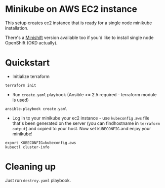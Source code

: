 # Minikube on AWS EC2 instance

This setup creates ec2 instance that is ready for a single node minikube
installation.

There's a [Minishift](https://github.com/cloudowski/minishift-aws) version
available too if you'd like to install single node OpenShift (OKD actually).

# Quickstart

* Initialize terraform

```
terraform init
```

* Run `create.yaml` playbook (Ansible >= 2.5 required - terraform module is
  used)

```
ansible-playbook create.yaml
```

* Log in to your minikube your ec2 instance - use `kubeconfig.aws` file that's been generated on the server (you can findhostname in `terraform output`) and copied to your host. Now set `KUBECONFIG` and enjoy your minikube!

```
export KUBECONFIG=kubeconfig.aws
kubectl cluster-info
```


# Cleaning up

Just run `destroy.yaml` playbook.

